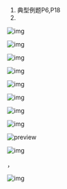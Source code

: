 1. 典型例题P6,P18
2. 

![img](https://bkimg.cdn.bcebos.com/formula/f5356cb9abb471a3189311c7b42d24c3.svg)

![img](https://bkimg.cdn.bcebos.com/formula/07792690a852ebba3ef29681e3ffb867.svg)

![img](https://bkimg.cdn.bcebos.com/formula/539fcb085f84c6bb61d3c3b318053ab2.svg)

![img](https://bkimg.cdn.bcebos.com/formula/92e1a87e1e8ca4649a1a6605b2badb9b.svg)

![img](https://bkimg.cdn.bcebos.com/formula/82ba0395c802e95f760fc25909ac2842.svg)

![img](https://bkimg.cdn.bcebos.com/formula/6376ff150ccfd777525ec3c8e4231820.svg)

![img](https://bkimg.cdn.bcebos.com/formula/e337510d2fb249dc6c05a1c8d8709786.svg)

![img](https://bkimg.cdn.bcebos.com/formula/e8e868079089db0dea44585ffb74dc10.svg)



![preview](https://pic4.zhimg.com/v2-dfd30d3cdd5a833717152b666febf273_r.jpg)

![img](https://bkimg.cdn.bcebos.com/formula/0ecc626a3a475ea2585ba9cf5a7b6047.svg)

，

![img](https://bkimg.cdn.bcebos.com/formula/89e2588c90fde8cf73b4efcf48faa92d.svg)